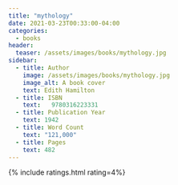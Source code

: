 ```yaml
---
title: "mythology"
date: 2021-03-23T00:33:00-04:00
categories:
  - books
header:
  teaser: /assets/images/books/mythology.jpg
sidebar:
  - title: Author
    image: /assets/images/books/mythology.jpg
    image_alt: A book cover
    text: Edith Hamilton
  - title: ISBN
    text: 	9780316223331
  - title: Publication Year
    text: 1942
  - title: Word Count
    text: "121,000"
  - title: Pages
    text: 482
---
```


{% include ratings.html rating=4%}